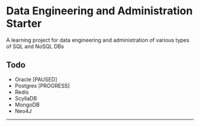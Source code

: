 # Data Engineering and Administration Starter

A learning project for data engineering and administration of various types of SQL and NoSQL DBs

## Todo

- Oracle [PAUSED]
- Postgres [PROGRESS]
- Redis
- ScyllaDB
- MongoDB
- Neo4J

---
